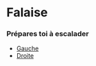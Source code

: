 # Falaise

### Prépares toi à escalader

- [Gauche](https://github.com/Yacine-Oussadi/TP_Techmed_Groupe_1_Labyrinth/blob/main/gorgesduverdon.md)
- [Droite](https://github.com/Yacine-Oussadi/TP_Techmed_Groupe_1_Labyrinth/blob/main/Game_Over.md)
